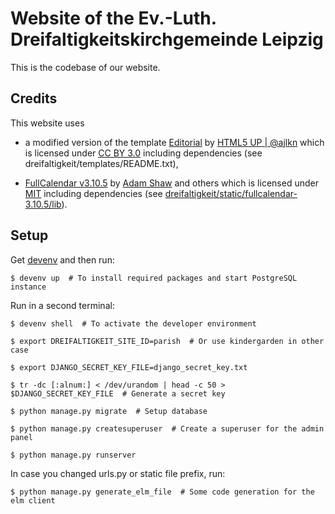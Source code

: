 # Website of the Ev.-Luth. Dreifaltigkeitskirchgemeinde Leipzig

This is the codebase of our website.

## Credits

This website uses

* a modified version of the template [Editorial](https://html5up.net/editorial) by [HTML5 UP | @ajlkn](https://html5up.net/) which is licensed under [CC BY 3.0](https://creativecommons.org/licenses/by/3.0/) including dependencies (see dreifaltigkeit/templates/README.txt),

* [FullCalendar v3.10.5](https://fullcalendar.io/) by [Adam Shaw](http://arshaw.com/) and others which is licensed under [MIT](https://github.com/fullcalendar/fullcalendar/blob/v3.10.5/LICENSE.txt) including dependencies (see [dreifaltigkeit/static/fullcalendar-3.10.5/lib](dreifaltigkeit/static/fullcalendar-3.10.5/lib)).


## Setup

Get [devenv](https://devenv.sh/) and then run:

    $ devenv up  # To install required packages and start PostgreSQL instance

Run in a second terminal:

    $ devenv shell  # To activate the developer environment

    $ export DREIFALTIGKEIT_SITE_ID=parish  # Or use kindergarden in other case

    $ export DJANGO_SECRET_KEY_FILE=django_secret_key.txt

    $ tr -dc [:alnum:] < /dev/urandom | head -c 50 > $DJANGO_SECRET_KEY_FILE  # Generate a secret key

    $ python manage.py migrate  # Setup database

    $ python manage.py createsuperuser  # Create a superuser for the admin panel

    $ python manage.py runserver

In case you changed urls.py or static file prefix, run:

    $ python manage.py generate_elm_file  # Some code generation for the elm client

